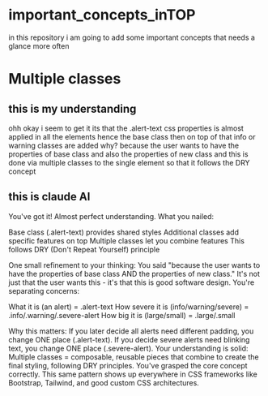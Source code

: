 # important_concepts_inTOP
in this repository i am going to add some important concepts that needs a glance more often

 # Multiple classes

 ## this is my understanding
 ohh okay i seem to get it its that the .alert-text css properties is almost applied in all the elements hence the base class then on top of that info or warning classes are added why? because the user wants to have the properties of base class and also the properties of new class and this is done via multiple classes to the single element so that it follows the DRY concept 

 ## this is claude AI
 You've got it! Almost perfect understanding.
What you nailed:

Base class (.alert-text) provides shared styles
Additional classes add specific features on top
Multiple classes let you combine features
This follows DRY (Don't Repeat Yourself) principle

One small refinement to your thinking:
You said "because the user wants to have the properties of base class AND the properties of new class."
It's not just that the user wants this - it's that this is good software design. You're separating concerns:

What it is (an alert) = .alert-text
How severe it is (info/warning/severe) = .info/.warning/.severe-alert
How big it is (large/small) = .large/.small

Why this matters:
If you later decide all alerts need different padding, you change ONE place (.alert-text). If you decide severe alerts need blinking text, you change ONE place (.severe-alert).
Your understanding is solid: Multiple classes = composable, reusable pieces that combine to create the final styling, following DRY principles.
You've grasped the core concept correctly. This same pattern shows up everywhere in CSS frameworks like Bootstrap, Tailwind, and good custom CSS architectures.